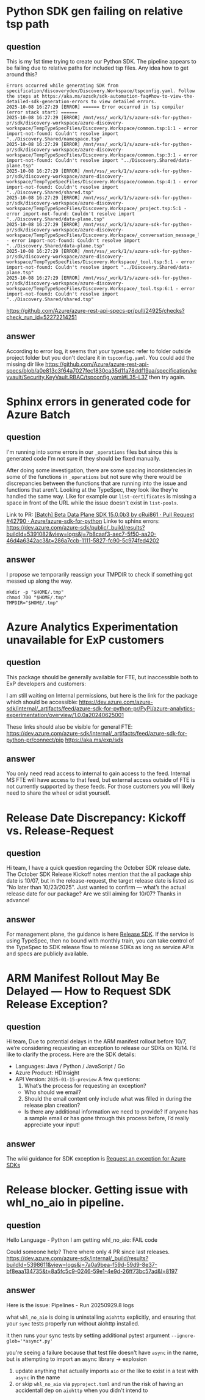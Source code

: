 # Python SDK gen failing on relative tsp path

## question
This is my 1st time trying to create our Python SDK. The pipeline appears to be failing due to relative paths for included tsp files. Any idea how to get around this?

```
Errors occurred while generating SDK from specification/discoverydev/Discovery.Workspace/tspconfig.yaml. Follow the steps at https://aka.ms/azsdk/sdk-automation-faq#how-to-view-the-detailed-sdk-generation-errors to view detailed errors.
2025-10-08 16:27:29 [ERROR] ====== Error occurred in tsp compiler (error stack start) ======
2025-10-08 16:27:29 [ERROR] /mnt/vss/_work/1/s/azure-sdk-for-python-pr/sdk/discovery-workspace/azure-discovery-workspace/TempTypeSpecFiles/Discovery.Workspace/common.tsp:1:1 - error import-not-found: Couldn't resolve import "../Discovery.Shared/namespace.tsp"
2025-10-08 16:27:29 [ERROR] /mnt/vss/_work/1/s/azure-sdk-for-python-pr/sdk/discovery-workspace/azure-discovery-workspace/TempTypeSpecFiles/Discovery.Workspace/common.tsp:3:1 - error import-not-found: Couldn't resolve import "../Discovery.Shared/data-plane.tsp"
2025-10-08 16:27:29 [ERROR] /mnt/vss/_work/1/s/azure-sdk-for-python-pr/sdk/discovery-workspace/azure-discovery-workspace/TempTypeSpecFiles/Discovery.Workspace/common.tsp:4:1 - error import-not-found: Couldn't resolve import "../Discovery.Shared/shared.tsp"
2025-10-08 16:27:29 [ERROR] /mnt/vss/_work/1/s/azure-sdk-for-python-pr/sdk/discovery-workspace/azure-discovery-workspace/TempTypeSpecFiles/Discovery.Workspace/_project.tsp:5:1 - error import-not-found: Couldn't resolve import "../Discovery.Shared/data-plane.tsp"
2025-10-08 16:27:29 [ERROR] /mnt/vss/_work/1/s/azure-sdk-for-python-pr/sdk/discovery-workspace/azure-discovery-workspace/TempTypeSpecFiles/Discovery.Workspace/_conversation_message_logs.tsp:6:1 - error import-not-found: Couldn't resolve import "../Discovery.Shared/data-plane.tsp"
2025-10-08 16:27:29 [ERROR] /mnt/vss/_work/1/s/azure-sdk-for-python-pr/sdk/discovery-workspace/azure-discovery-workspace/TempTypeSpecFiles/Discovery.Workspace/_tool.tsp:5:1 - error import-not-found: Couldn't resolve import "../Discovery.Shared/data-plane.tsp"
2025-10-08 16:27:29 [ERROR] /mnt/vss/_work/1/s/azure-sdk-for-python-pr/sdk/discovery-workspace/azure-discovery-workspace/TempTypeSpecFiles/Discovery.Workspace/_tool.tsp:6:1 - error import-not-found: Couldn't resolve import "../Discovery.Shared/shared.tsp"
```
https://github.com/Azure/azure-rest-api-specs-pr/pull/24925/checks?check_run_id=52272214251

## answer
According to error log, it seems that your typespec refer to folder outside project folder but you don't declare it in `tspconfig.yaml`. You could add the missing dir like https://github.com/Azure/azure-rest-api-specs/blob/a0e813c3f64a7027fec1830ca35d11a78ddf19aa/specification/keyvault/Security.KeyVault.RBAC/tspconfig.yaml#L35-L37 then try again.

# Sphinx errors in generated code for Azure Batch

## question
I'm running into some errors in our `_operations` files but since this is generated code I'm not sure if they should be fixed manually.

After doing some investigation, there are some spacing inconsistencies in some of the functions in `_operations` but not sure why there would be discrepancies between the functions that are running into the issue and functions that aren't. Looking at the TypeSpec, they look like they're handled the same way. Like for example our `list-certificates` is missing a space in front of the URL while the issue doesn't exist in `list-pools`.

Link to PR: [\[Batch\] Beta Data Plane SDK 15.0.0b3 by cRui861 · Pull Request #42790 · Azure/azure-sdk-for-python](https://github.com/Azure/azure-sdk-for-python/pull/42790)
Linke to sphinx errors: https://dev.azure.com/azure-sdk/public/_build/results?buildId=5391082&view=logs&j=7b8caaf3-aec7-5f50-aa20-46d4a6342ac3&t=286a7ccb-1111-5827-fc90-5c974fed4202

## answer
I propose we temporarily reassign your TMPDIR to check if something got messed up along the way.
```
mkdir -p "$HOME/.tmp"
chmod 700 "$HOME/.tmp"
TMPDIR="$HOME/.tmp"
```

# Azure Analytics Experimentation unavailable for ExP customers

## question
This package should be generally available for FTE, but inaccessible both to ExP developers and customers:

I am still waiting on Internal permissions, but here is the link for the package which should be accessible: https://dev.azure.com/azure-sdk/internal/_artifacts/feed/azure-sdk-for-python-pr/PyPI/azure-analytics-experimentation/overview/1.0.0a20240625001

These links should also be visible for general FTE:
https://dev.azure.com/azure-sdk/internal/_artifacts/feed/azure-sdk-for-python-pr/connect/pip
https://aka.ms/exp/sdk

## answer
You only need read access to internal to gain access to the feed. Internal MS FTE will have access to that feed, but external access outside of FTE is not currently supported by these feeds. For those customers you will likely need to share the wheel or sdist yourself.

# Release Date Discrepancy: Kickoff vs. Release-Request

## question
Hi team,
I have a quick question regarding the October SDK release date.
The October SDK Release Kickoff notes mention that the all package ship date is 10/07, but in the release-request, the target release date is listed as "No later than 10/23/2025".
Just wanted to confirm — what’s the actual release date for our package? Are we still aiming for 10/07?
Thanks in advance!

## answer
For management plane, the guidance is here [Release SDK](https://eng.ms/docs/products/azure-developer-experience/develop/sdk-release/sdk-release#when-to-release).  If the service is using TypeSpec, then no bound with monthly train, you can take control of the TypeSpec to SDK release flow to release SDKs as long as service APIs and specs are publicly available.


# ARM Manifest Rollout May Be Delayed — How to Request SDK Release Exception?

## question
Hi team,
Due to potential delays in the ARM manifest rollout before 10/7, we’re considering requesting an exception to release our SDKs on 10/14. I’d like to clarify the process.
Here are the SDK details:
- Languages: Java / Python / JavaScript / Go
- Azure Product: HDInsight
- API Version: `2025-01-15-preview`
A few questions:
    1. What’s the process for requesting an exception?
    - Who should we email?
    2. Should the email content only include what was filled in during the release plan creation?
    - Is there any additional information we need to provide?
If anyone has a sample email or has gone through this process before, I’d really appreciate your input!

## answer
The wiki guidance for SDK exception is [Request an exception for Azure SDKs](https://eng.ms/docs/products/azure-developer-experience/onboard/request-exception)

# Release blocker. Getting issue with whl_no_aio in pipeline.

## question
Hello Language - Python
I am getting whl_no_aio: FAIL code

Could someone help?  There where only 4 PR since last releases.
https://dev.azure.com/azure-sdk/internal/_build/results?buildId=5398611&view=logs&j=7a0a9bea-f59d-59d9-8e37-bf8eaa134735&t=8a5fc5c9-0246-59e1-4e9d-26ff73bc57ad&l=8197

## answer
Here is the issue: Pipelines - Run 20250929.8 logs

what `whl_no_aio` is doing is uninstalling `aiohttp` explicitly, and ensuring that your `sync` tests properly run without aiohttp installed.

it then runs your sync tests by setting additional pytest argument `--ignore-glob='*async*.py'`

you're seeing a failure because that test file doesn't have `async` in the name, but is attempting to import an async library -> explosion

1. update anything that actually imports `aio` or the like to exist in a test with `async` in the name
2. or skip `whl_no_aio` via `pyproject.toml` and run the risk of having an accidentall dep on `aiohttp` when you didn't intend to
